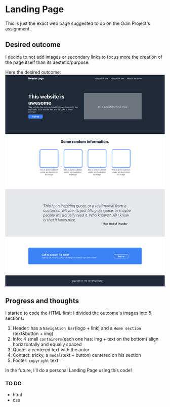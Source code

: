 # Landing Page
This is just the exact web page suggested to do on the Odin Project's assignment.



## Desired outcome
I decide to not add images or secondary links to focus more the creation of the page itself than its aestetic/purpose. 

Here the desired outcome:
![desired outcome](./desired-outcome.png)




## Progress and thoughts
I started to code the HTML first: I divided the outcome's images into 5 sections:
1. Header: has a `Navigation bar`(logo + link) and a `Home section` (text&button + img) 
2. Info: 4 small `containers`(each one has: img + text on the bottom) align horizzontally and equally spaced
3. Quote: a centered text with the autor
4. Contact: tricky, a `modal`(text + button) centered on his section
5. Footer: `copyright` text 

In the future, I'll do a personal Landing Page using this code!



### TO DO
- html
- css